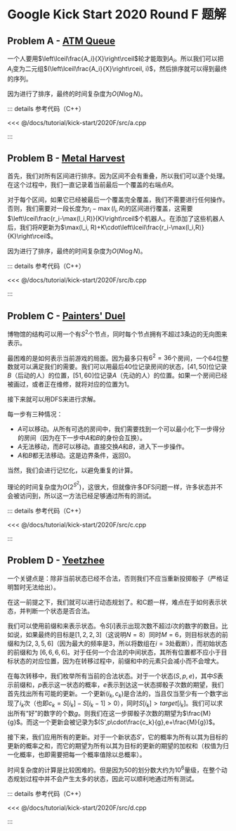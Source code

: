 # Google Kick Start 2020 Round F 题解

## Problem A - [ATM Queue](https://codingcompetitions.withgoogle.com/kickstart/round/000000000019ff48/00000000003f4ed8)

一个人要用$\left\lceil\frac{A_i}{X}\right\rceil$轮才能取到$A_i$。所以我们可以把$A_i$变为二元组$(\left\lceil\frac{A_i}{X}\right\rceil, i)$，然后排序就可以得到最终的序列。

因为进行了排序，最终的时间复杂度为$O(N\log N)$。

::: details 参考代码（C++）

<<< @/docs/tutorial/kick-start/2020F/src/a.cpp

:::

## Problem B - [Metal Harvest](https://codingcompetitions.withgoogle.com/kickstart/round/000000000019ff48/00000000003f4b8b)

首先，我们对所有区间进行排序。因为区间不会有重叠，所以我们可以逐个处理。在这个过程中，我们一直记录着当前最后一个覆盖的右端点$R$。

对于每个区间，如果它已经被最后一个覆盖完全覆盖，我们不需要进行任何操作。否则，我们需要对一段长度为$r_i-\max(l_i,R)$的区间进行覆盖，这需要$\left\lceil\frac{r_i-\max(l_i,R)}{K}\right\rceil$个机器人。在添加了这些机器人后，我们将$R$更新为$\max(l_i, R)+K\cdot\left\lceil\frac{r_i-\max(l_i,R)}{K}\right\rceil$。

因为进行了排序，最终的时间复杂度为$O(N\log N)$。

::: details 参考代码（C++）

<<< @/docs/tutorial/kick-start/2020F/src/b.cpp

:::

## Problem C - [Painters' Duel](https://codingcompetitions.withgoogle.com/kickstart/round/000000000019ff48/00000000003f47fb)

博物馆的结构可以用一个有$S^2$个节点，同时每个节点拥有不超过$3$条边的无向图来表示。

最困难的是如何表示当前游戏的局面。因为最多只有$6^2=36$个房间，一个$64$位整数就可以满足我们的需要。我们可以用最后$40$位记录房间的状态，$[41,50]$位记录$B$（后动的人）的位置，$[51,60]$位记录$A$（先动的人）的位置。如果一个房间已经被画过，或者正在维修，就将对应的位置为$1$。

接下来就可以用DFS来进行求解。

每一步有三种情况：

- $A$可以移动。从所有可选的房间中，我们需要找到一个可以最小化下一步得分的房间（因为在下一步中$A$和$B$的身份会互换）。  
- $A$无法移动，而$B$可以移动。直接交换$A$和$B$，进入下一步操作。
- $A$和$B$都无法移动。这是边界条件，返回$0$。

当然，我们会进行记忆化，以避免重复的计算。

理论的时间复杂度为$O(2^{S^2})$，这很大，但就像许多DFS问题一样，许多状态并不会被访问到，所以这一方法已经足够通过所有的测试。

::: details 参考代码（C++）

<<< @/docs/tutorial/kick-start/2020F/src/c.cpp

:::

## Problem D - [Yeetzhee](https://codingcompetitions.withgoogle.com/kickstart/round/000000000019ff48/00000000003f4dea)

一个关键点是：除非当前状态已经不合法，否则我们不应当重新投掷骰子（严格证明暂时无法给出）。

在这一前提之下，我们就可以进行动态规划了。和C题一样，难点在于如何表示状态，并判断一个状态是否合法。

我们可以使用前缀和来表示状态。令$S[i]$表示出现次数不超过$i$次的数字的数目。比如说，如果最终的目标是$[1,2,2,3]$（这说明$N=8$）同时$M=6$，则目标状态的前缀和为$[2,3,5,6]$（因为最大的频率是$3$，所以将数组在$i=3$处截断），而初始状态的前缀和为 $[6,6,6,6]$。对于任何一个合法的中间状态，其所有位置都不应小于目标状态的对应位置，因为在转移过程中，前缀和中的元素只会减小而不会增大。

在每次转移中，我们枚举所有当前的合法状态。对于一个状态$(S,p,e)$，其中$S$表示前缀和，$p$表示这一状态的概率，$e$表示到达这一状态掷骰子次数的期望，我们首先找出所有可能的更新。一个更新$(i_k,c_k)$是合法的，当且仅当至少有一个数字出现了$i_k$次（也即$c_k=S[i_k]-S[i_k-1]>0$），同时$S[i_k]>target[i_k]$。我们可以求出所有“好”的数字的个数$g$。则我们在这一步掷骰子次数的期望为$\frac{M}{g}$。而这一个更新会被记录为$(S',p\cdot\frac{c_k}{g},e+\frac{M}{g})$。

接下来，我们应用所有的更新。对于一个新状态$S'$，它的概率为所有以其为目标的更新的概率之和，而它的期望为所有以其为目标的更新的期望的加权和（权值为归一化概率，也即需要把每一个概率值除以总概率）。

时间复杂度的计算是比较困难的。但是因为$50$的划分数大约为$10^6$量级，在整个动态规划过程中并不会产生太多的状态，因此可以顺利地通过所有测试。
 
::: details 参考代码（C++）

<<< @/docs/tutorial/kick-start/2020F/src/d.cpp

:::

<Utterances />